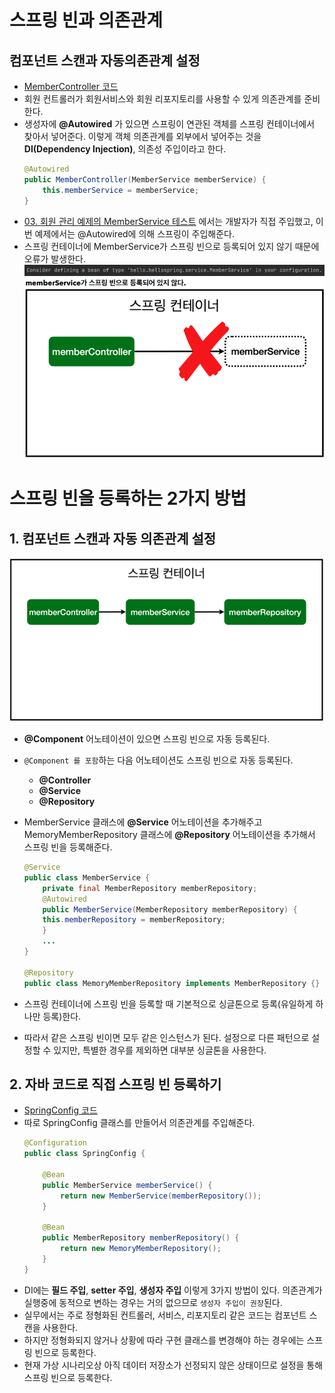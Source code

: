 # 스프링 빈과 의존관계

## 컴포넌트 스캔과 자동의존관계 설정
* [MemberController 코드](../hello-spring/src/main/java/hello/hellospring/controller/MemberController.java)
* 회원 컨트롤러가 회원서비스와 회원 리포지토리를 사용할 수 있게 의존관계를 준비한다.
* 생성자에 **@Autowired** 가 있으면 스프링이 연관된 객체를 스프링 컨테이너에서 찾아서 넣어준다. 이렇게 객체 의존관계를 외부에서 넣어주는 것을 **DI(Dependency Injection)**, 의존성 주입이라고 한다.
    ```java
    @Autowired
    public MemberController(MemberService memberService) {
        this.memberService = memberService;
    }
    ```
* [03. 회원 관리 예제의 MemberService 테스트](../03.%20회원%20관리%20예제/README.md) 에서는 개발자가 직접 주입했고, 이번 예제에서는 @Autowired에 의해 스프링이 주입해준다.
* 스프링 컨테이너에 MemberService가 스프링 빈으로 등록되어 있지 않기 때문에 오류가 발생한다.
![오류](../img/오류.png)
![오류사유](../img/%EC%98%A4%EB%A5%98%EC%9D%98%20%EC%82%AC%EC%9C%A0.png)

# **스프링 빈을 등록하는 2가지 방법**
## 1. **컴포넌트 스캔과 자동 의존관계 설정**
![스프링 빈 등록](../img/%EC%8A%A4%ED%94%84%EB%A7%81%20%EB%B9%88%20%EB%93%B1%EB%A1%9D.png)
* **@Component** 어노테이션이 있으면 스프링 빈으로 자동 등록된다.
* `@Component 를 포함`하는 다음 어노테이션도 스프링 빈으로 자동 등록된다.
  * **@Controller**
  * **@Service**
  * **@Repository**
* MemberService 클래스에 **@Service** 어노테이션을 추가해주고 MemoryMemberRepository 클래스에 **@Repository** 어노테이션을 추가해서 스프링 빈을 등록해준다.
    ```java
    @Service
    public class MemberService {
        private final MemberRepository memberRepository;
        @Autowired
        public MemberService(MemberRepository memberRepository) {
        this.memberRepository = memberRepository;
        }
        ...
    }

    @Repository
    public class MemoryMemberRepository implements MemberRepository {}
    ```

* 스프링 컨테이너에 스프링 빈을 등록할 때 기본적으로 싱글톤으로 등록(유일하게 하나만 등록)한다. 
* 따라서 같은 스프링 빈이면 모두 같은 인스턴스가 된다. 설정으로 다른 패턴으로 설정할 수 있지만, 특별한 경우를 제외하면 대부분 싱글톤을 사용한다.


## 2. **자바 코드로 직접 스프링 빈 등록하기**
* [SpringConfig 코드](../hello-spring/src/main/java/hello/hellospring/service/SpringConfig.java)
* 따로 SpringConfig 클래스를 만들어서 의존관계를 주입해준다.
    ```java
    @Configuration
    public class SpringConfig {

        @Bean
        public MemberService memberService() {
            return new MemberService(memberRepository());
        }

        @Bean
        public MemberRepository memberRepository() {
            return new MemoryMemberRepository();
        }
    }
    ```
* DI에는 **필드 주입**, **setter 주입**, **생성자 주입** 이렇게 3가지 방법이 있다. 의존관계가 실행중에 동적으로 변하는 경우는 거의 없으므로 `생성자 주입이 권장`된다.
* 실무에서는 주로 정형화된 컨트롤러, 서비스, 리포지토리 같은 코드는 컴포넌트 스캔을 사용한다. 
* 하지만 정형화되지 않거나 상황에 따라 구현 클래스를 변경해야 하는 경우에는 스프링 빈으로 등록한다.
* 현재 가상 시나리오상 아직 데이터 저장소가 선정되지 않은 상태이므로 설정을 통해 스프링 빈으로 등록한다.
